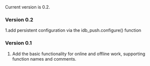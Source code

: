 Current version is 0.2.


### Version 0.2
1.add persistent configuration via the idb_push.configure() function


### Version 0.1
1. Add the basic functionality for online and offline work, supporting function names and comments.
